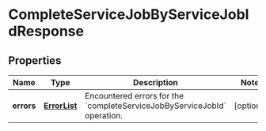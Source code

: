 
# CompleteServiceJobByServiceJobIdResponse

## Properties
Name | Type | Description | Notes
------------ | ------------- | ------------- | -------------
**errors** | [**ErrorList**](ErrorList.md) | Encountered errors for the &#x60;completeServiceJobByServiceJobId&#x60; operation. |  [optional]



